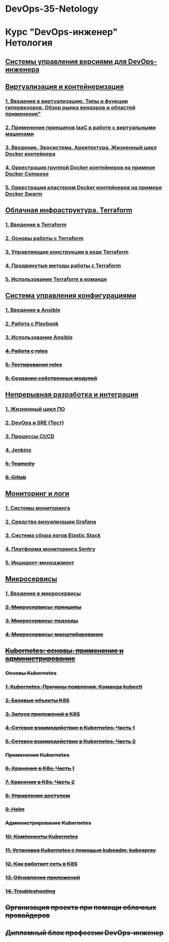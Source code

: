 # DevOps-35-Netology
# Курс "DevOps-инженер" Нетология

## [Cистемы управления версиями для DevOps-инженера](/devops-01-git/README.md)



## [Виртуализация и контейнеризация](/devops-02-virt/README.md)

### [1. Введение в виртуализацию. Типы и функции гипервизоров. Обзор рынка вендоров и областей применения"](/devops-02-virt/virt-01-basics/README.md)

### [2. Применение принципов IaaC в работе с виртуальными машинами](/devops-02-virt/virt-02-iaac/README.md)

### [3. Введение. Экосистема. Архитектура. Жизненный цикл Docker контейнера](/devops-02-virt/virt-03-docker/README.md)

### [4. Оркестрация группой Docker контейнеров на примере Docker Compose](/devops-02-virt/virt-04-docker-compose/)

### [5. Оркестрация кластером Docker контейнеров на примере Docker Swarm](/devops-02-virt/virt-05-docker-swarm/README.md)



## [Облачная инфраструктура. Terraform](/devops-03-terraform/README.md)

### [1. Введение в Terraform](/devops-03-terraform/terraform01/README.md)

### [2. Основы работы с Terraform](/devops-03-terraform/terraform02/README.md)

### [3. Управляющие конструкции в коде Terraform](/devops-03-terraform/terraform03/README.md)

### [4. Продвинутые методы работы с Terraform](/devops-03-terraform/terraform04/README.md)

### [5. Использование Terraform в команде](/devops-03-terraform/terraform05/README.md)



## [Система управления конфигурациями](/devops-04-ansible/README.md)

### [1. Введение в Ansible](/devops-04-ansible/ansible-01-base/README.md)

### [2. Работа с Playbook](/devops-04-ansible/ansible-02-playbook/README.md)

### [3. Использование Ansible](/devops-04-ansible/ansible-03-yandex/README.md)

### ~~[4. Работа с roles](/devops-04-ansible/ansible-04-role/README.md)~~

### ~~[5. Тестирование roles](/devops-04-ansible/ansible-05-testing/README.md)~~

### ~~[6. Создание собственных модулей](/devops-04-ansible/ansible-06-module/README.md)~~



## [Непрерывная разработка и интеграция](/devops-05-ci/README.md)

### [1. Жизненный цикл ПО](/devops-05-ci/ci-01-intro/README.md)

### [2. DevOps и SRE (Тест)](/devops-05-ci/ci-02-devops/README.md)

### [3. Процессы CI/CD](/devops-05-ci/ci-03-cicd/README.md)

### [4. Jenkins](/devops-05-ci/ci-04-jenkins/README.md)

### ~~[5. Teamcity](/devops-05-ci/ci-05-teamcity/README.md)~~

### ~~[6. Gitlab](/devops-05-ci/ci-06-gitlab/README.md)~~



## [Мониторинг и логи](/devops-06-monitoring/README.md)

### [1. Системы мониторинга](/devops-06-monitoring/monitoring-01-systems/README.md)

### [2. Средство визуализации Grafana](/devops-06-monitoring/monitoring-02-grafana/README.md)

### [3. Система сбора логов Elastic Stack](/devops-06-monitoring/monitoring-03-elk/README.md)

### [4. Платформа мониторинга Sentry](/devops-06-monitoring/monitoring-04-sentry/README.md)

### [5. Инцидент-менеджмент](/devops-06-monitoring/monitoring-05-incident-management/README.md)



## [Микросервисы](/devops-07-microservices/README.md)

### [1. Введение в микросервисы](/devops-07-microservices/microservices-01-intro/README.md)

### ~~[2. Микросервисы: принципы](/devops-07-microservices/microservices-02-principles/README.md)~~

### ~~[3. Микросервисы: подходы](/devops-07-microservices/microservices-03-approaches/README.md)~~

### ~~[4. Микросервисы: масштабирование](/devops-07-microservices/microservices-04-scaling/README.md)~~



## ~~[Kubernetes: основы, применение и администрирование](/devops-08-kubernetes/README.md)~~

### ~~Основы Kubernetes~~

### ~~[1. Kubernetes. Причины появления. Команда kubectl](/)~~

### ~~[2. Базовые объекты K8S](/)~~

### ~~[3. Запуск приложений в K8S](/)~~

### ~~[4. Сетевое взаимодействие в Kubernetes. Часть 1](/)~~

### ~~[5. Сетевое взаимодействие в Kubernetes. Часть 2](/)~~

### ~~Применение Kubernetes~~

### ~~[6. Хранение в K8s. Часть 1](/)~~

### ~~[7. Хранение в K8s. Часть 2](/)~~

### ~~[8. Управление доступом](/)~~

### ~~[9. Helm](/)~~

### ~~Администрирование Kubernetes~~

### ~~[10. Компоненты Kubernetes](/)~~

### ~~[11. Установка Kubernetes с помощью kubeadm, kubespray](/)~~

### ~~[12. Как работает сеть в K8S](/)~~

### ~~[13. Обновление приложений](/)~~

### ~~[14. Troubleshooting](/)~~

## ~~Организация проекта при помощи облачных провайдеров~~

## ~~Дипломный блок профессии DevOps-инженер~~